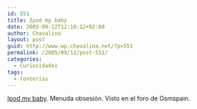 ```yaml
---
id: 551
title: Ipod my baby
date: 2005-09-12T12:10:12+02:00
author: Chavalina
layout: post
guid: http://www.wp.chavalina.net/?p=551
permalink: /2005/09/12/post-551/
categories:
  - Curiosidades
tags:
  - tonterías
---
```

<a href="http://ipodmybaby.com/" target="_blank">Ipod my baby</a>. Menuda obsesión. Visto en el foro de Gsmspain.